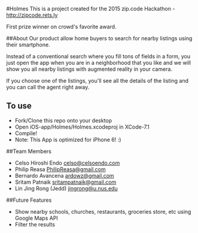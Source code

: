 #Holmes
This is a project created for the 2015 zip.code Hackathon - http://zipcode.rets.ly

First prize winner on crowd's favorite award.

##About
Our product allow home buyers to search for nearby listings using their smartphone.

Instead of a conventional search where you fill tons of fields in a form, you just open the app when you are in a neighborhood that you like and we will show you all nearby listings with augmented reality in your camera. 

If you choose one of the listings, you'll see all the details of the listing and you can call the agent right away.

## To use
- Fork/Clone this repo onto your desktop
- Open iOS-app/Holmes/Holmes.xcodeproj in XCode-7.1
- Compile!
- Note: This App is optimized for iPhone 6! :)


##Team Members
* Celso Hiroshi Endo  celso@celsoendo.com
* Philip Reasa  PhilipReasa@gmail.com
* Bernardo Avancena  ardowz@gmail.com
* Sritam Patnaik  sritampatnaik@gmail.com
* Lin Jing Rong (Jedd)  jingrong@u.nus.edu

##Future Features
* Show nearby schools, churches, restaurants, groceries store, etc using Google Maps API
* Filter the results
